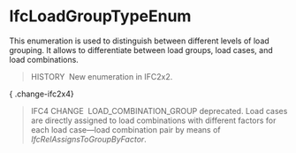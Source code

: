 IfcLoadGroupTypeEnum
====================

This enumeration is used to distinguish between different levels of load grouping. It allows to differentiate between load groups, load cases, and load combinations.

> HISTORY&nbsp; New enumeration in IFC2x2.

{ .change-ifc2x4}
> IFC4 CHANGE&nbsp; LOAD_COMBINATION_GROUP deprecated. Load cases are directly assigned to load combinations with different factors for each load case&mdash;load combination pair by means of _IfcRelAssignsToGroupByFactor_.
